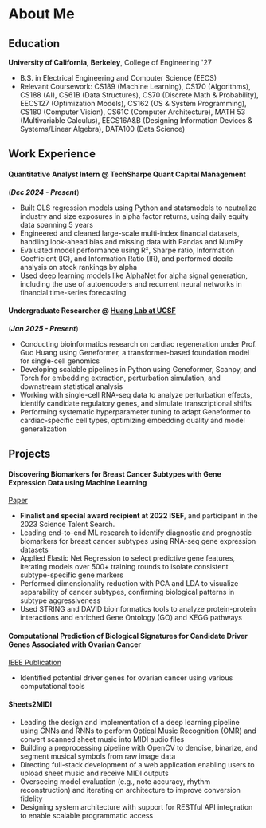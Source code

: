 # About Me

## Education
**University of California, Berkeley**, College of Engineering '27
* B.S. in Electrical Engineering and Computer Science (EECS)
* Relevant Coursework: CS189 (Machine Learning), CS170 (Algorithms), CS188 (AI), CS61B (Data Structures), CS70 (Discrete Math & Probability), EECS127 (Optimization Models), CS162 (OS & System Programming), CS180 (Computer Vision), CS61C (Computer Architecture), MATH 53 (Multivariable Calculus), EECS16A&B (Designing Information Devices & Systems/Linear Algebra), DATA100 (Data Science)


## Work Experience

#### Quantitative Analyst Intern @ TechSharpe Quant Capital Management 
  (***Dec 2024 - Present***)
*	Built OLS regression models using Python and statsmodels to neutralize industry and size exposures in alpha factor returns, using daily equity data spanning 5 years
*	Engineered and cleaned large-scale multi-index financial datasets, handling look-ahead bias and missing data with Pandas and NumPy
*	Evaluated model performance using R², Sharpe ratio, Information Coefficient (IC), and Information Ratio (IR), and performed decile analysis on stock rankings by alpha
*	Used deep learning models like AlphaNet for alpha signal generation, including the use of autoencoders and recurrent neural networks in financial time-series forecasting


#### Undergraduate Researcher @ [Huang Lab at UCSF](https://scvrb-core.ucsf.edu/~huang/lab/Research.html)
  (***Jan 2025 - Present***)
*	Conducting bioinformatics research on cardiac regeneration under Prof. Guo Huang using Geneformer, a transformer-based foundation model for single-cell genomics
*	Developing scalable pipelines in Python using Geneformer, Scanpy, and Torch for embedding extraction, perturbation simulation, and downstream statistical analysis
*	Working with single-cell RNA-seq data to analyze perturbation effects, identify candidate regulatory genes, and simulate transcriptional shifts
* Performing systematic hyperparameter tuning to adapt Geneformer to cardiac-specific cell types, optimizing embedding quality and model generalization


## Projects

#### Discovering Biomarkers for Breast Cancer Subtypes with Gene Expression Data using Machine Learning
[Paper](https://drive.google.com/file/d/11jV82yGMEHr77B_zYCY7HzYi8-tEApct/view?usp=sharing)
* **Finalist and special award recipient at 2022 ISEF**, and participant in the 2023 Science Talent Search.
* Leading end-to-end ML research to identify diagnostic and prognostic biomarkers for breast cancer subtypes using RNA-seq gene expression datasets
*	Applied Elastic Net Regression to select predictive gene features, iterating models over 500+ training rounds to isolate consistent subtype-specific gene markers
*	Performed dimensionality reduction with PCA and LDA to visualize separability of cancer subtypes, confirming biological patterns in subtype aggressiveness
*	Used STRING and DAVID bioinformatics tools to analyze protein-protein interactions and enriched Gene Ontology (GO) and KEGG pathways

#### Computational Prediction of Biological Signatures for Candidate Driver Genes Associated with Ovarian Cancer
[IEEE Publication](https://ieeexplore.ieee.org/document/9669275)
* Identified potential driver genes for ovarian cancer using various computational tools 

#### Sheets2MIDI
* Leading the design and implementation of a deep learning pipeline using CNNs and RNNs to perform Optical Music Recognition (OMR) and convert scanned sheet music into MIDI audio files
* Building a preprocessing pipeline with OpenCV to denoise, binarize, and segment musical symbols from raw image data
* Directing full-stack development of a web application enabling users to upload sheet music and receive MIDI outputs
* Overseeing model evaluation (e.g., note accuracy, rhythm reconstruction) and iterating on architecture to improve conversion fidelity
* Designing system architecture with support for RESTful API integration to enable scalable programmatic access

